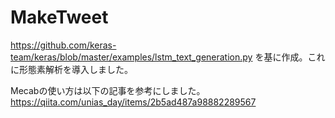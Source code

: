 # MakeTweet
https://github.com/keras-team/keras/blob/master/examples/lstm_text_generation.py
を基に作成。これに形態素解析を導入しました。

Mecabの使い方は以下の記事を参考にしました。https://qiita.com/unias_day/items/2b5ad487a98882289567
